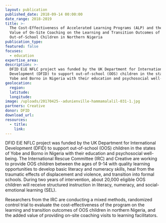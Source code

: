```yaml
---
layout: publication
published_date: 2018-09-14 00:00:00
date_range: 2018-2019
title: >-
  The Cost-Effectiveness of Accelerated Learning Programs (ALP) and the Added
  Value of On-Site Coaching on the Learning and Transition Outcomes of
  Out-of-School Children in Northern Nigeria
publication_type:
featured: false
focuses:
  - education
expertise_area:
description: >-
  DFID EiE NFLC project was funded by the UK Department for International
  Development (DFID) to support out-of-school (OOS) children in the states of
  Yobe and Borno in Nigeria with their education and psychosocial well-being.
geolocation:
  region:
  latitude:
  longitude:
image: /uploads/20170425--adunienville-hammamalalil-031-1.jpg
partners: Creative
donor: DFID
download_url:
resources:
  - title:
    link:
---
```


DFID EiE NFLC project was funded by the UK Department for International Development (DFID) to support out-of-school (OOS) children in the states of Yobe and Borno in Nigeria with their education and psychosocial well-being. The International Rescue Committee (IRC) and Creative are working to provide OOS children between the ages of 9-14 with quality learning opportunities to develop basic literacy and numeracy skills, heal from the traumatic effects of displacement and violence, and transition into formal schools. During two years of intervention, about 20,000 eligible OOS children will receive structured instruction in literacy, numeracy, and social-emotional learning (SEL).&nbsp;

Researchers from the IRC are conducting a mixed methods, randomized control trial to evaluate the cost-effectiveness of the program on the learning and transition outcomes of OOS children in northern Nigeria, and the added value of providing on-site coaching visits to learning facilitators.